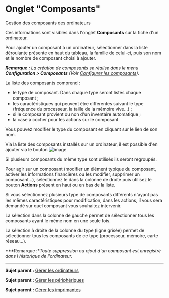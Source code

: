 Onglet "Composants"
===================

Gestion des composants des ordinateurs

Ces informations sont visibles dans l'onglet **Composants** sur la fiche d'un ordinateur.

Pour ajouter un composant à un ordinateur, sélectionner dans la liste déroulante présente en haut du tableau, la famille de celui-ci, puis son nom et le nombre de composant choisi à ajouter.

***Remarque :*** *La création de composants se réalise dans le menu ***Configuration \> Composants*** (Voir [Configurer les composants](config_device.html "Les composants se configurent depuis le menu Configuration > Composants")).*

La liste des composants comprend :

- le type de composant. Dans chaque type seront listés chaque composant ;
- les caractéristiques qui peuvent être différentes suivant le type (fréquence du processeur, la taille de la mémoire vive...) ;
- si le composant provient ou non d'un inventaire automatique ;
- la case à cocher pour les actions sur le composant.

Vous pouvez modifier le type du composant en cliquant sur le lien de son nom.

Via la liste des composants installés sur un ordinateur, il est possible d'en ajouter via le bouton ![image](docs/image/add_dropdown.png).

Si plusieurs composants du même type sont utilisés ils seront regroupés.

Pour agir sur un composant (modifier un élément typique du composant, activer les informations financières ou les modifier, supprimer un composant...),  sélectionnez le dans la colonne de droite puis utilisez le bouton <b>Actions</b> présent en haut ou en bas de la liste. 

Si vous sélectionnez plusieurs type de composants différents n'ayant pas les mêmes caractéristiques pour modification, dans les actions, il vous sera demandé sur quel composant vous souhaitez intervenir.

La sélection dans la colonne de gauche permet de sélectionner tous les composants ayant le même nom en une seule fois.

La sélection à droite de la colonne du type (ligne grisée) permet de sélectionner tous les composants de ce type (processeur, mémoire, carte réseau...).

***Remarque :**Toute suppression ou ajout d'un composant est enregistré dans l'historique de l'ordinateur.*

-----------
**Sujet parent :** [Gérer les ordinateurs](index.php?fr/03_Module_Parc/04_Gérer_les_ordinateurs.md "Les ordinateurs se gèrent depuis le menu Parc > Ordinateurs")

**Sujet parent :** [Gérer les périphériques](index.php?fr/03_Module_Parc/08_Gérer_les_périphériques.md "Les périphériques se gèrent depuis le menu Parc > Périphériques")

**Sujet parent :** [Gérer les imprimantes](index.php?fr/03_Module_Parc/09_Gérer_les_imprimantes.md "Les imprimantes se gèrent depuis le menu Parc > Imprimantes")
